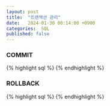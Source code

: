 ```yaml
---
layout: post
title:  "트랜잭션 관리"
date:   2024-01-30 00:14:00 +0900
categories:  SQL
published: false
---
```


### COMMIT

{% highlight sql %}
{% endhighlight %}

### ROLLBACK

{% highlight sql %}
{% endhighlight %}